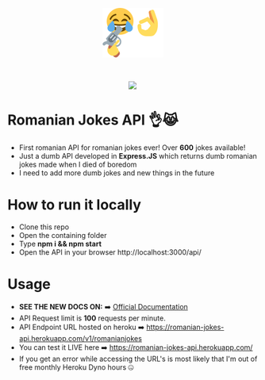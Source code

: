 <p align="center">
  <img src="https://raw.githubusercontent.com/tutyamxx/Romanian-Jokes-API/master/joke.png" widht="100" height="100"><br/>
</p>

<br>
<p align="center">
  <a href="https://github.com/tutyamxx/Romanian-Jokes-API/actions/workflows/nodejs.yml"><img src="https://github.com/tutyamxx/Romanian-Jokes-API/workflows/Live%20Deployment/badge.svg?branch=master"></a><br/>
</p>

# Romanian Jokes API 👌😹
 * First romanian API for romanian jokes ever! Over **600** jokes available!
 * Just a dumb API developed in **Express.JS** which returns dumb romanian jokes made when I died of boredom
 * I need to add more dumb jokes and new things in the future

# How to run it locally
* Clone this repo
* Open the containing folder
* Type **npm i && npm start**
* Open the API in your browser http://localhost:3000/api/

# Usage

* **SEE THE NEW DOCS ON:** ➡️ [Official Documentation](https://tutyamxx.gitbook.io/romanian-jokes-api-docs/)
* API Request limit is **100** requests per minute.
* API Endpoint URL hosted on heroku ➡️ https://romanian-jokes-api.herokuapp.com/v1/romanianjokes
* You can test it LIVE here ➡️ https://romanian-jokes-api.herokuapp.com/
* If you get an error while accessing the URL's is most likely that I'm out of free monthly Heroku Dyno hours 🤐
